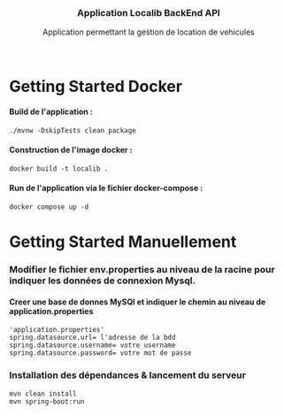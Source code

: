 <br />
<div align="center">


<h3 align="center">Application Localib BackEnd API</h3>

  <p align="center">
    Application permettant la gestion de location de vehicules 
    <br />
    <br />
    <br />
  </p>
</div>

<!-- ABOUT THE PROJECT -->

# Getting Started Docker

#### Build de l'application :
```
./mvnw -DskipTests clean package 
```
#### Construction de l'image docker :
```
docker build -t localib .
```
#### Run de l'application via le fichier docker-compose :
```
docker compose up -d
```

# Getting Started Manuellement

### Modifier le fichier env.properties au niveau de la racine pour indiquer les données de connexion Mysql.

#### Creer une base de donnes MySQl et indiquer le chemin au niveau de application.properties

``` 
'application.properties'
spring.datasource.url= l'adresse de la bdd
spring.datasource.username= votre username
spring.datasource.password= votre mot de passe
```


### Installation des dépendances & lancement du serveur

``` 
mvn clean install
mvn spring-boot:run
```